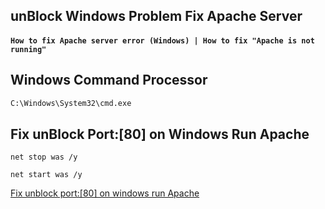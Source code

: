 ## unBlock Windows Problem Fix Apache Server
#### ``How to fix Apache server error (Windows) | How to fix "Apache is not running" ``

<!-- ###### Fix unblock port:[80] on windows run Apache -->

## Windows Command Processor

```cmd
C:\Windows\System32\cmd.exe
```


## Fix unBlock Port:[80] on Windows Run Apache

``net stop was /y``

``net start was /y``

[Fix unblock port:[80] on windows run Apache](https://www.sitepoint.com/unblock-port-80-on-windows-run-apache/)
